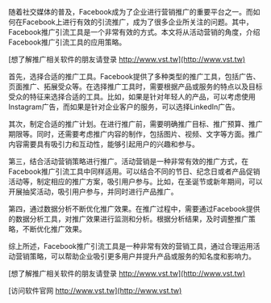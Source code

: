 随着社交媒体的普及，Facebook成为了企业进行营销推广的重要平台之一。而如何在Facebook上进行有效的引流推广，成为了很多企业所关注的问题。其中，Facebook推广引流工具是一个非常有效的方式。本文将从活动营销的角度，介绍Facebook推广引流工具的应用策略。

[想了解推广相关软件的朋友请登录 http://www.vst.tw](http://www.vst.tw)

首先，选择合适的推广工具。Facebook提供了多种类型的推广工具，包括广告、页面推广、拓展受众等。在选择推广工具时，需要根据产品或服务的特点以及目标受众的特征来选择合适的工具。比如，如果是针对年轻人的产品，可以考虑使用Instagram广告，而如果是针对企业客户的服务，可以选择LinkedIn广告。

其次，制定合适的推广计划。在进行推广前，需要明确推广目标、推广预算、推广期限等。同时，还需要考虑推广内容的制作，包括图片、视频、文字等方面。推广内容需要具有吸引力和互动性，能够引起用户的兴趣和参与。

第三，结合活动营销策略进行推广。活动营销是一种非常有效的推广方式，在Facebook推广引流工具中同样适用。可以结合不同的节日、纪念日或者产品促销活动等，制定相应的推广方案，吸引用户参与。比如，在圣诞节或新年期间，可以开展抽奖活动，吸引用户参与，并同时进行产品推广。

第四，通过数据分析不断优化推广效果。在推广过程中，需要通过Facebook提供的数据分析工具，对推广效果进行监测和分析。根据分析结果，及时调整推广策略，不断优化推广效果。

综上所述，Facebook推广引流工具是一种非常有效的营销工具，通过合理运用活动营销策略，可以帮助企业吸引更多用户并提升产品或服务的知名度和影响力。

[想了解推广相关软件的朋友请登录 http://www.vst.tw](http://www.vst.tw)


[访问软件官网 http://www.vst.tw](http://www.vst.tw)
